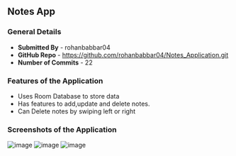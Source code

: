 ## Notes App

### General Details
- **Submitted By** - rohanbabbar04
- **GitHub Repo** - https://github.com/rohanbabbar04/Notes_Application.git
- **Number of Commits** - 22

### Features of the Application
- Uses Room Database to store data
- Has features to add,update and delete notes.
- Can Delete notes by swiping left or right

### Screenshots of the Application
![image](https://user-images.githubusercontent.com/77425744/136950777-b9d2d268-a8d6-4c7d-bbce-4f427fe78ef4.png)
![image](https://user-images.githubusercontent.com/77425744/136950952-a34cd5e6-232c-4c2b-bf87-bed946d2e4d2.png)
![image](https://user-images.githubusercontent.com/77425744/136951074-77a326a2-b275-4d4b-b8f9-ec42ef39b75f.png)
